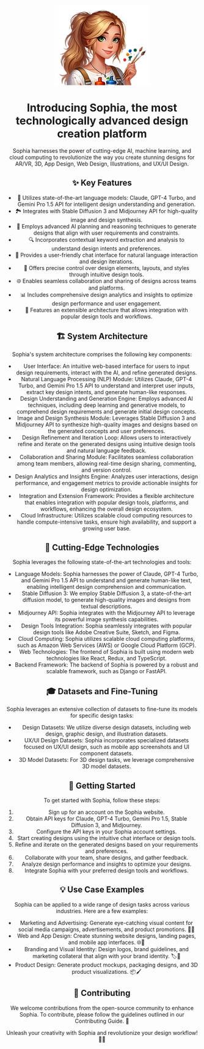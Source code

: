 <!DOCTYPE ht🔥🎨 Sophia: The Next-Generation Design Creation Platform 🌐🎥</h1> <div align="center"> <img src="./logo.png" alt="Logo" width="250" height="210"> <h1 align="center">

 <!DOCTYPE html> <html> <head> <title>Introducing Sophia - The Ultimate Design Creation Platform</title> </head> <body> <h1>Introducing Sophia, the most technologically advanced design creation platform</h1> <p>Sophia harnesses the power of cutting-edge AI, machine learning, and cloud computing to revolutionize the way you create stunning designs for AR/VR, 3D, App Design, Web Design, Illustrations, and UX/UI Design.</p> <h2>✨ Key Features</h2> <ul> <li>🤖 Utilizes state-of-the-art language models: Claude, GPT-4 Turbo, and Gemini Pro 1.5 API for intelligent design understanding and generation.</li> <li>🏞️ Integrates with Stable Diffusion 3 and Midjourney API for high-quality image and design synthesis.</li> <li>🧠 Employs advanced AI planning and reasoning techniques to generate designs that align with user requirements and constraints.</li> <li>🔍 Incorporates contextual keyword extraction and analysis to understand design intents and preferences.</li> <li>💬 Provides a user-friendly chat interface for natural language interaction and design iterations.</li> <li>📐 Offers precise control over design elements, layouts, and styles through intuitive design tools.</li> <li>🌐 Enables seamless collaboration and sharing of designs across teams and platforms.</li> <li>📊 Includes comprehensive design analytics and insights to optimize design performance and user engagement.</li> <li>🔌 Features an extensible architecture that allows integration with popular design tools and workflows.</li> </ul> <h2>🏗️ System Architecture</h2> <p>Sophia's system architecture comprises the following key components:</p> <ul> <li>User Interface: An intuitive web-based interface for users to input design requirements, interact with the AI, and refine generated designs.</li> <li>Natural Language Processing (NLP) Module: Utilizes Claude, GPT-4 Turbo, and Gemini Pro 1.5 API to understand and interpret user inputs, extract key design intents, and generate human-like responses.</li> <li>Design Understanding and Generation Engine: Employs advanced AI techniques, including deep learning and generative models, to comprehend design requirements and generate initial design concepts.</li> <li>Image and Design Synthesis Module: Leverages Stable Diffusion 3 and Midjourney API to synthesize high-quality images and designs based on the generated concepts and user preferences.</li> <li>Design Refinement and Iteration Loop: Allows users to interactively refine and iterate on the generated designs using intuitive design tools and natural language feedback.</li> <li>Collaboration and Sharing Module: Facilitates seamless collaboration among team members, allowing real-time design sharing, commenting, and version control.</li> <li>Design Analytics and Insights Engine: Analyzes user interactions, design performance, and engagement metrics to provide actionable insights for design optimization.</li> <li>Integration and Extension Framework: Provides a flexible architecture that enables integration with popular design tools, platforms, and workflows, enhancing the overall design ecosystem.</li> <li>Cloud Infrastructure: Utilizes scalable cloud computing resources to handle compute-intensive tasks, ensure high availability, and support a growing user base.</li> </ul> <h2>🌟 Cutting-Edge Technologies</h2> <p>Sophia leverages the following state-of-the-art technologies and tools:</p> <ul> <li>Language Models: Sophia harnesses the power of Claude, GPT-4 Turbo, and Gemini Pro 1.5 API to understand and generate human-like text, enabling intelligent design comprehension and communication.</li> <li>Stable Diffusion 3: We employ Stable Diffusion 3, a state-of-the-art diffusion model, to generate high-quality images and designs from textual descriptions.</li> <li>Midjourney API: Sophia integrates with the Midjourney API to leverage its powerful image synthesis capabilities.</li> <li>Design Tools Integration: Sophia seamlessly integrates with popular design tools like Adobe Creative Suite, Sketch, and Figma.</li> <li>Cloud Computing: Sophia utilizes scalable cloud computing platforms, such as Amazon Web Services (AWS) or Google Cloud Platform (GCP).</li> <li>Web Technologies: The frontend of Sophia is built using modern web technologies like React, Redux, and TypeScript.</li> <li>Backend Framework: The backend of Sophia is powered by a robust and scalable framework, such as Django or FastAPI.</li> </ul> <h2>🎓 Datasets and Fine-Tuning</h2> <p>Sophia leverages an extensive collection of datasets to fine-tune its models for specific design tasks:</p> <ul> <li>Design Datasets: We utilize diverse design datasets, including web design, graphic design, and illustration datasets.</li> <li>UX/UI Design Datasets: Sophia incorporates specialized datasets focused on UX/UI design, such as mobile app screenshots and UI component datasets.</li> <li>3D Model Datasets: For 3D design tasks, we leverage comprehensive 3D model datasets.</li> </ul> <h2>🚀 Getting Started</h2> <p>To get started with Sophia, follow these steps:</p> <ol> <li>Sign up for an account on the Sophia website.</li> <li>Obtain API keys for Claude, GPT-4 Turbo, Gemini Pro 1.5, Stable Diffusion 3, and Midjourney.</li> <li>Configure the API keys in your Sophia account settings.</li> <li>Start creating designs using the intuitive chat interface or design tools.</li> <li>Refine and iterate on the generated designs based on your requirements and preferences.</li> <li>Collaborate with your team, share designs, and gather feedback.</li> <li>Analyze design performance and insights to optimize your designs.</li> <li>Integrate Sophia with your preferred design tools and workflows.</li> </ol> <h2>💡 Use Case Examples</h2> <p>Sophia can be applied to a wide range of design tasks across various industries. Here are a few examples:</p> <ul> <li>Marketing and Advertising: Generate eye-catching visual content for social media campaigns, advertisements, and product promotions. 📣🎨</li> <li>Web and App Design: Create stunning website designs, landing pages, and mobile app interfaces. 🌐📱</li> <li>Branding and Visual Identity: Design logos, brand guidelines, and marketing collateral that align with your brand identity. 🏷️🎨</li> <li>Product Design: Generate product mockups, packaging designs, and 3D product visualizations. 📦🖌️</li> </ul> <h2>🤝 Contributing</h2> <p>We welcome contributions from the open-source community to enhance Sophia. To contribute, please follow the guidelines outlined in our Contributing Guide. 🙌</p> <p>Unleash your creativity with Sophia and revolutionize your design workflow! 🎨✨</p> </body> </html>
